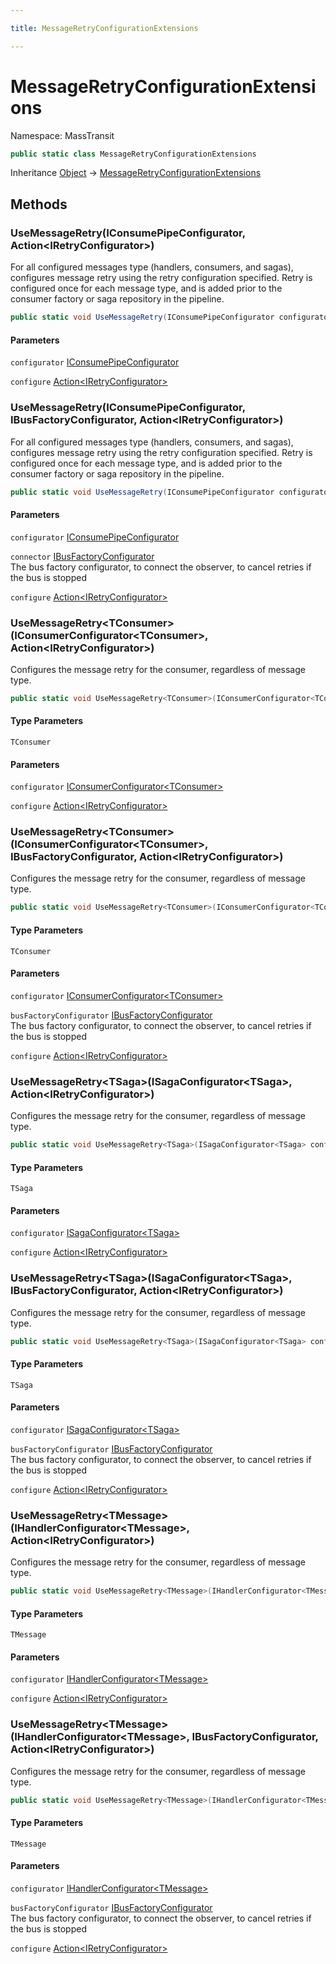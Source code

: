```yaml
---

title: MessageRetryConfigurationExtensions

---
```


# MessageRetryConfigurationExtensions

Namespace: MassTransit

```csharp
public static class MessageRetryConfigurationExtensions
```

Inheritance [Object](https://learn.microsoft.com/en-us/dotnet/api/system.object) → [MessageRetryConfigurationExtensions](../masstransit/messageretryconfigurationextensions)

## Methods

### **UseMessageRetry(IConsumePipeConfigurator, Action\<IRetryConfigurator\>)**

For all configured messages type (handlers, consumers, and sagas), configures message retry using the retry configuration specified.
 Retry is configured once for each message type, and is added prior to the consumer factory or saga repository in the pipeline.

```csharp
public static void UseMessageRetry(IConsumePipeConfigurator configurator, Action<IRetryConfigurator> configure)
```

#### Parameters

`configurator` [IConsumePipeConfigurator](../../masstransit-abstractions/masstransit/iconsumepipeconfigurator)<br/>

`configure` [Action\<IRetryConfigurator\>](https://learn.microsoft.com/en-us/dotnet/api/system.action-1)<br/>

### **UseMessageRetry(IConsumePipeConfigurator, IBusFactoryConfigurator, Action\<IRetryConfigurator\>)**

For all configured messages type (handlers, consumers, and sagas), configures message retry using the retry configuration specified.
 Retry is configured once for each message type, and is added prior to the consumer factory or saga repository in the pipeline.

```csharp
public static void UseMessageRetry(IConsumePipeConfigurator configurator, IBusFactoryConfigurator connector, Action<IRetryConfigurator> configure)
```

#### Parameters

`configurator` [IConsumePipeConfigurator](../../masstransit-abstractions/masstransit/iconsumepipeconfigurator)<br/>

`connector` [IBusFactoryConfigurator](../../masstransit-abstractions/masstransit/ibusfactoryconfigurator)<br/>
The bus factory configurator, to connect the observer, to cancel retries if the bus is stopped

`configure` [Action\<IRetryConfigurator\>](https://learn.microsoft.com/en-us/dotnet/api/system.action-1)<br/>

### **UseMessageRetry\<TConsumer\>(IConsumerConfigurator\<TConsumer\>, Action\<IRetryConfigurator\>)**

Configures the message retry for the consumer, regardless of message type.

```csharp
public static void UseMessageRetry<TConsumer>(IConsumerConfigurator<TConsumer> configurator, Action<IRetryConfigurator> configure)
```

#### Type Parameters

`TConsumer`<br/>

#### Parameters

`configurator` [IConsumerConfigurator\<TConsumer\>](../../masstransit-abstractions/masstransit/iconsumerconfigurator-1)<br/>

`configure` [Action\<IRetryConfigurator\>](https://learn.microsoft.com/en-us/dotnet/api/system.action-1)<br/>

### **UseMessageRetry\<TConsumer\>(IConsumerConfigurator\<TConsumer\>, IBusFactoryConfigurator, Action\<IRetryConfigurator\>)**

Configures the message retry for the consumer, regardless of message type.

```csharp
public static void UseMessageRetry<TConsumer>(IConsumerConfigurator<TConsumer> configurator, IBusFactoryConfigurator busFactoryConfigurator, Action<IRetryConfigurator> configure)
```

#### Type Parameters

`TConsumer`<br/>

#### Parameters

`configurator` [IConsumerConfigurator\<TConsumer\>](../../masstransit-abstractions/masstransit/iconsumerconfigurator-1)<br/>

`busFactoryConfigurator` [IBusFactoryConfigurator](../../masstransit-abstractions/masstransit/ibusfactoryconfigurator)<br/>
The bus factory configurator, to connect the observer, to cancel retries if the bus is stopped

`configure` [Action\<IRetryConfigurator\>](https://learn.microsoft.com/en-us/dotnet/api/system.action-1)<br/>

### **UseMessageRetry\<TSaga\>(ISagaConfigurator\<TSaga\>, Action\<IRetryConfigurator\>)**

Configures the message retry for the consumer, regardless of message type.

```csharp
public static void UseMessageRetry<TSaga>(ISagaConfigurator<TSaga> configurator, Action<IRetryConfigurator> configure)
```

#### Type Parameters

`TSaga`<br/>

#### Parameters

`configurator` [ISagaConfigurator\<TSaga\>](../../masstransit-abstractions/masstransit/isagaconfigurator-1)<br/>

`configure` [Action\<IRetryConfigurator\>](https://learn.microsoft.com/en-us/dotnet/api/system.action-1)<br/>

### **UseMessageRetry\<TSaga\>(ISagaConfigurator\<TSaga\>, IBusFactoryConfigurator, Action\<IRetryConfigurator\>)**

Configures the message retry for the consumer, regardless of message type.

```csharp
public static void UseMessageRetry<TSaga>(ISagaConfigurator<TSaga> configurator, IBusFactoryConfigurator busFactoryConfigurator, Action<IRetryConfigurator> configure)
```

#### Type Parameters

`TSaga`<br/>

#### Parameters

`configurator` [ISagaConfigurator\<TSaga\>](../../masstransit-abstractions/masstransit/isagaconfigurator-1)<br/>

`busFactoryConfigurator` [IBusFactoryConfigurator](../../masstransit-abstractions/masstransit/ibusfactoryconfigurator)<br/>
The bus factory configurator, to connect the observer, to cancel retries if the bus is stopped

`configure` [Action\<IRetryConfigurator\>](https://learn.microsoft.com/en-us/dotnet/api/system.action-1)<br/>

### **UseMessageRetry\<TMessage\>(IHandlerConfigurator\<TMessage\>, Action\<IRetryConfigurator\>)**

Configures the message retry for the consumer, regardless of message type.

```csharp
public static void UseMessageRetry<TMessage>(IHandlerConfigurator<TMessage> configurator, Action<IRetryConfigurator> configure)
```

#### Type Parameters

`TMessage`<br/>

#### Parameters

`configurator` [IHandlerConfigurator\<TMessage\>](../../masstransit-abstractions/masstransit/ihandlerconfigurator-1)<br/>

`configure` [Action\<IRetryConfigurator\>](https://learn.microsoft.com/en-us/dotnet/api/system.action-1)<br/>

### **UseMessageRetry\<TMessage\>(IHandlerConfigurator\<TMessage\>, IBusFactoryConfigurator, Action\<IRetryConfigurator\>)**

Configures the message retry for the consumer, regardless of message type.

```csharp
public static void UseMessageRetry<TMessage>(IHandlerConfigurator<TMessage> configurator, IBusFactoryConfigurator busFactoryConfigurator, Action<IRetryConfigurator> configure)
```

#### Type Parameters

`TMessage`<br/>

#### Parameters

`configurator` [IHandlerConfigurator\<TMessage\>](../../masstransit-abstractions/masstransit/ihandlerconfigurator-1)<br/>

`busFactoryConfigurator` [IBusFactoryConfigurator](../../masstransit-abstractions/masstransit/ibusfactoryconfigurator)<br/>
The bus factory configurator, to connect the observer, to cancel retries if the bus is stopped

`configure` [Action\<IRetryConfigurator\>](https://learn.microsoft.com/en-us/dotnet/api/system.action-1)<br/>
